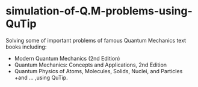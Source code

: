 # simulation-of-Q.M-problems-using-QuTip
Solving some of important problems of famous Quantum Mechanics text books including: 

+ Modern Quantum Mechanics (2nd Edition)
+ Quantum Mechanics: Concepts and Applications, 2nd Edition
+ Quantum Physics of Atoms, Molecules, Solids, Nuclei, and Particles
+and ... 
,using QuTip.

